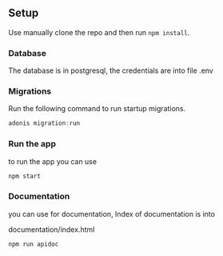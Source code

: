 ## Setup

Use manually clone the repo and then run `npm install`.


### Database

The database is in postgresql, the credentials are into file .env 

### Migrations

Run the following command to run startup migrations.

```js
adonis migration:run
```

### Run the app

to run the app you can use 

```js
npm start
```

### Documentation
you can use for documentation, Index of documentation is into

documentation/index.html

```js
npm run apidoc
```